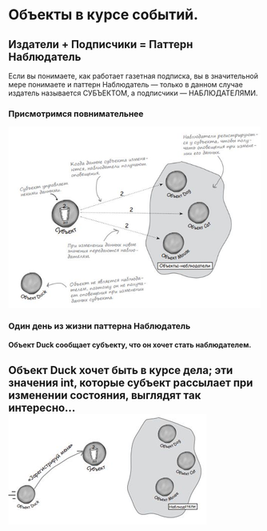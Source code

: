 # Объекты в курсе событий.
## Издатели + Подписчики = Паттерн Наблюдатель
Если вы понимаете, как работает газетная подписка, вы в значительной мере понимаете и паттерн Наблюдатель — только
в данном случае издатель называется СУБЪЕКТОМ, а подписчики — НАБЛЮДАТЕЛЯМИ. 
### Присмотримся повнимательнее
![kartinka](https://raw.githubusercontent.com/Alesha0808/Compressor./a5e5e9a7e882fb604137897d0dd7a9a06ae74c36/%D0%A1%D0%BD%D0%B8%D0%BC%D0%BE%D0%BA.JPG)
### Один день из жизни паттерна Наблюдатель
#### Объект Duck сообщает субъекту, что он хочет стать наблюдателем.
Объект Duck хочет быть в курсе дела; эти значения int, которые субъект рассылает при изменении состояния, выглядят так интересно...
![kartinka](https://github.com/Alesha0808/Compressor./blob/master/%D0%A1%D0%BD%D0%B8%D0%BC%D0%BE%D0%BA1.JPG?raw=true)
---
